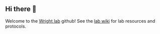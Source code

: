 ## Hi there 👋

Welcome to the [Wright lab](https://wright.eeb.utoronto.ca/) github! See the [lab wiki](https://github.com/SIWLab/Lab_Info/wiki) for lab resources and protocols. 
